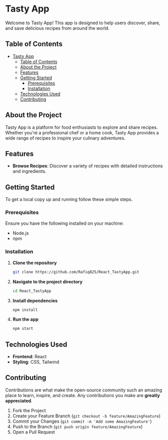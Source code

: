# Tasty App

Welcome to Tasty App! This app is designed to help users discover, share, and save delicious recipes from around the world.

## Table of Contents

- [Tasty App](#tasty-app)
  - [Table of Contents](#table-of-contents)
  - [About the Project](#about-the-project)
  - [Features](#features)
  - [Getting Started](#getting-started)
    - [Prerequisites](#prerequisites)
    - [Installation](#installation)
  - [Technologies Used](#technologies-used)
  - [Contributing](#contributing)

## About the Project

Tasty App is a platform for food enthusiasts to explore and share recipes. Whether you're a professional chef or a home cook, Tasty App provides a wide range of recipes to inspire your culinary adventures.

## Features

- **Browse Recipes**: Discover a variety of recipes with detailed instructions and ingredients.

## Getting Started

To get a local copy up and running follow these simple steps.

### Prerequisites

Ensure you have the following installed on your machine:

- Node.js
- npm

### Installation

1. **Clone the repository**
   ```sh
   git clone https://github.com/Rafiq825/React_TastyApp.git
   ```
2. **Navigate to the project directory**
   ```sh
   cd React_TastyApp
   ```
3. **Install dependencies**
   ```sh
   npm install
   ```
4. **Run the app**
   ```sh
   npm start
   ```

## Technologies Used

- **Frontend**: React
- **Styling**: CSS, Tailwind

## Contributing

Contributions are what make the open-source community such an amazing place to learn, inspire, and create. Any contributions you make are **greatly appreciated**.

1. Fork the Project
2. Create your Feature Branch (`git checkout -b feature/AmazingFeature`)
3. Commit your Changes (`git commit -m 'Add some AmazingFeature'`)
4. Push to the Branch (`git push origin feature/AmazingFeature`)
5. Open a Pull Request

